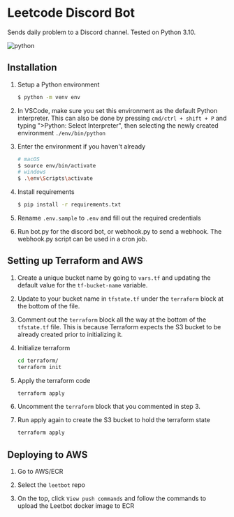 # Leetcode Discord Bot

Sends daily problem to a Discord channel. Tested on Python 3.10.

![python](https://github.com/FastestMolasses/LeetcodeDiscordBot/actions/workflows/main.yaml/badge.svg)

## Installation

1. Setup a Python environment

    ```bash
    $ python -m venv env
    ```

2. In VSCode, make sure you set this environment as the default Python interpreter. This can also be done by pressing `cmd/ctrl + shift + P` and typing ">Python: Select Interpreter", then selecting the newly created environment `./env/bin/python`

3. Enter the environment if you haven't already

    ```bash
    # macOS
    $ source env/bin/activate
    # windows
    $ .\env\Scripts\activate
    ```

4. Install requirements

    ```bash
    $ pip install -r requirements.txt
    ```

5. Rename `.env.sample` to `.env` and fill out the required credentials

6. Run bot.py for the discord bot, or webhook.py to send a webhook. The webhook.py script can be used in a cron job.

## Setting up Terraform and AWS

1. Create a unique bucket name by going to `vars.tf` and updating the default value for the `tf-bucket-name` variable.

2. Update to your bucket name in `tfstate.tf` under the `terraform` block at the bottom of the file.

3. Comment out the `terraform` block all the way at the bottom of the `tfstate.tf` file. This is because Terraform expects the S3 bucket to be already created prior to initializing it.

4. Initialize terraform

    ```bash
    cd terraform/
    terraform init
    ```

5. Apply the terraform code

    ```bash
    terraform apply
    ```

6. Uncomment the `terraform` block that you commented in step 3.

7. Run apply again to create the S3 bucket to hold the terraform state
    ```bash
    terraform apply
    ```

## Deploying to AWS

1. Go to AWS/ECR

2. Select the `leetbot` repo

3. On the top, click `View push commands` and follow the commands to upload the Leetbot docker image to ECR
